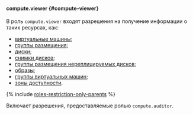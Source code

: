 #### compute.viewer {#compute-viewer}

В роль `compute.viewer` входят разрешения на получение информации о таких ресурсах, как:

* [виртуальные машины](../compute/concepts/vm.md);
* [группы размещения](../compute/concepts/placement-groups.md);
* [диски](../compute/concepts/disk.md);
* [снимки дисков](../compute/concepts/snapshot.md);
* [группы размещения нереплицируемых дисков](../compute/concepts/disk-placement-group.md);
* [образы](../compute/concepts/image.md);
* [группы виртуальных машин](../compute/concepts/instance-groups/index.md);
* [зоны доступности](../overview/concepts/geo-scope.md).

{% include [roles-restriction-only-parents](iam/roles-restriction-only-parents.md) %}

Включает разрешения, предоставляемые ролью `compute.auditor`.